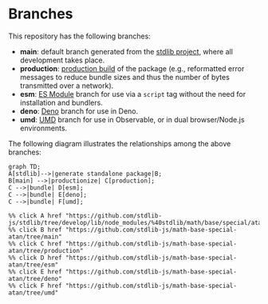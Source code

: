 <!--

@license Apache-2.0

Copyright (c) 2022 The Stdlib Authors.

Licensed under the Apache License, Version 2.0 (the "License");
you may not use this file except in compliance with the License.
You may obtain a copy of the License at

    http://www.apache.org/licenses/LICENSE-2.0

Unless required by applicable law or agreed to in writing, software
distributed under the License is distributed on an "AS IS" BASIS,
WITHOUT WARRANTIES OR CONDITIONS OF ANY KIND, either express or implied.
See the License for the specific language governing permissions and
limitations under the License.

-->

# Branches

This repository has the following branches:

-   **main**: default branch generated from the [stdlib project][stdlib-url], where all development takes place.
-   **production**: [production build][production-url] of the package (e.g., reformatted error messages to reduce bundle sizes and thus the number of bytes transmitted over a network).
-   **esm**: [ES Module][esm-url] branch for use via a `script` tag without the need for installation and bundlers.
-   **deno**: [Deno][deno-url] branch for use in Deno.
-   **umd**: [UMD][umd-url] branch for use in Observable, or in dual browser/Node.js environments.

The following diagram illustrates the relationships among the above branches:

```mermaid
graph TD;
A[stdlib]-->|generate standalone package|B;
B[main] -->|productionize| C[production];
C -->|bundle| D[esm];
C -->|bundle| E[deno];
C -->|bundle| F[umd];

%% click A href "https://github.com/stdlib-js/stdlib/tree/develop/lib/node_modules/%40stdlib/math/base/special/atan"
%% click B href "https://github.com/stdlib-js/math-base-special-atan/tree/main"
%% click C href "https://github.com/stdlib-js/math-base-special-atan/tree/production"
%% click D href "https://github.com/stdlib-js/math-base-special-atan/tree/esm"
%% click E href "https://github.com/stdlib-js/math-base-special-atan/tree/deno"
%% click F href "https://github.com/stdlib-js/math-base-special-atan/tree/umd"
```

[stdlib-url]: https://github.com/stdlib-js/stdlib/tree/develop/lib/node_modules/%40stdlib/math/base/special/atan
[production-url]: https://github.com/stdlib-js/math-base-special-atan/tree/production
[deno-url]: https://github.com/stdlib-js/math-base-special-atan/tree/deno
[umd-url]: https://github.com/stdlib-js/math-base-special-atan/tree/umd
[esm-url]: https://github.com/stdlib-js/math-base-special-atan/tree/esm